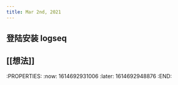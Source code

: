 ```yaml
---
title: Mar 2nd, 2021
---
```


## 登陆安装 logseq
## [[想法]]
:PROPERTIES:
:now: 1614692931006
:later: 1614692948876
:END:
###
